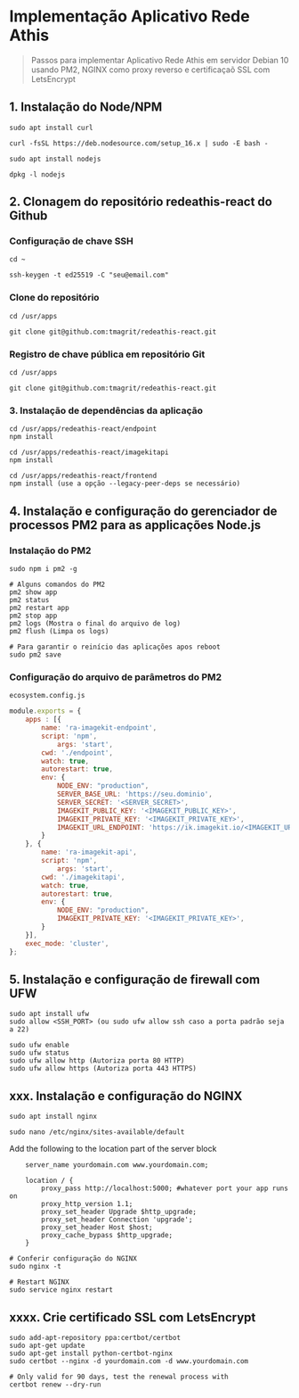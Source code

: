 # Implementação Aplicativo Rede Athis

> Passos para implementar  Aplicativo Rede Athis em servidor Debian 10 usando PM2, NGINX como proxy reverso e certificaçaõ SSL com LetsEncrypt

## 1. Instalação do Node/NPM
```
sudo apt install curl

curl -fsSL https://deb.nodesource.com/setup_16.x | sudo -E bash -

sudo apt install nodejs

dpkg -l nodejs
```
## 2. Clonagem do repositório redeathis-react do Github
### Configuração de chave SSH
```
cd ~

ssh-keygen -t ed25519 -C "seu@email.com"
```
### Clone do repositório
```
cd /usr/apps

git clone git@github.com:tmagrit/redeathis-react.git
```
### Registro de chave pública em repositório Git
```
cd /usr/apps

git clone git@github.com:tmagrit/redeathis-react.git
```
### 3. Instalação de dependências da aplicação
```
cd /usr/apps/redeathis-react/endpoint
npm install

cd /usr/apps/redeathis-react/imagekitapi
npm install

cd /usr/apps/redeathis-react/frontend
npm install (use a opção --legacy-peer-deps se necessário)
```
## 4. Instalação e configuração do gerenciador de processos PM2 para as applicações Node.js
### Instalação do PM2
```
sudo npm i pm2 -g

# Alguns comandos do PM2
pm2 show app
pm2 status
pm2 restart app
pm2 stop app
pm2 logs (Mostra o final do arquivo de log)
pm2 flush (Limpa os logs)

# Para garantir o reinício das aplicações apos reboot
sudo pm2 save
```
### Configuração do arquivo de parâmetros do PM2
```
ecosystem.config.js
```
```js 
module.exports = {
    apps : [{
        name: 'ra-imagekit-endpoint', 
        script: 'npm',
            args: 'start',
        cwd: './endpoint',
        watch: true,
        autorestart: true,
        env: {
            NODE_ENV: "production",
            SERVER_BASE_URL: 'https://seu.dominio',
            SERVER_SECRET: '<SERVER_SECRET>',
            IMAGEKIT_PUBLIC_KEY: '<IMAGEKIT_PUBLIC_KEY>',
            IMAGEKIT_PRIVATE_KEY: '<IMAGEKIT_PRIVATE_KEY>',
            IMAGEKIT_URL_ENDPOINT: 'https://ik.imagekit.io/<IMAGEKIT_URL_SUFFIX>'
        }
    }, {
        name: 'ra-imagekit-api',  
        script: 'npm',
            args: 'start',
        cwd: './imagekitapi',
        watch: true,
        autorestart: true,
        env: {
            NODE_ENV: "production",
            IMAGEKIT_PRIVATE_KEY: '<IMAGEKIT_PRIVATE_KEY>',
        }
    }],
    exec_mode: 'cluster',
};
```
## 5. Instalação e configuração de firewall com UFW
```
sudo apt install ufw
sudo allow <SSH_PORT> (ou sudo ufw allow ssh caso a porta padrão seja a 22)

sudo ufw enable
sudo ufw status
sudo ufw allow http (Autoriza porta 80 HTTP)
sudo ufw allow https (Autoriza porta 443 HTTPS)
```
## xxx. Instalação e configuração do NGINX
```
sudo apt install nginx

sudo nano /etc/nginx/sites-available/default
```
Add the following to the location part of the server block
```
    server_name yourdomain.com www.yourdomain.com;

    location / {
        proxy_pass http://localhost:5000; #whatever port your app runs on
        proxy_http_version 1.1;
        proxy_set_header Upgrade $http_upgrade;
        proxy_set_header Connection 'upgrade';
        proxy_set_header Host $host;
        proxy_cache_bypass $http_upgrade;
    }
```
```
# Conferir configuração do NGINX
sudo nginx -t

# Restart NGINX
sudo service nginx restart
```
## xxxx. Crie certificado SSL com LetsEncrypt
```
sudo add-apt-repository ppa:certbot/certbot
sudo apt-get update
sudo apt-get install python-certbot-nginx
sudo certbot --nginx -d yourdomain.com -d www.yourdomain.com

# Only valid for 90 days, test the renewal process with
certbot renew --dry-run
```

